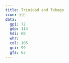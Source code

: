 ```yaml
---
title: Trinidad and Tobago
icon: 🇹🇹
data:
  gpi: 72
  gdp: 114
  hdi: 60
  whr:
  col: 105
  gci: 99
  gfs: 63
---
```


